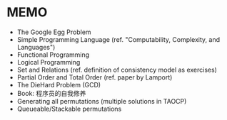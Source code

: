 # MEMO

- The Google Egg Problem
- Simple Programming Language (ref. "Computability, Complexity, and Languages")
- Functional Programming
- Logical Programming
- Set and Relations (ref. definition of consistency model as exercises)
- Partial Order and Total Order (ref. paper by Lamport)
- The DieHard Problem (GCD)
- Book: 程序员的自我修养
- Generating all permutations (multiple solutions in TAOCP)
- Queueable/Stackable permutations
